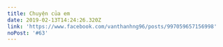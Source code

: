 ```yaml
---
title: Chuyện của em
date: 2019-02-13T14:24:26.320Z
link: 'https://www.facebook.com/vanthanhng96/posts/997059657156998'
noPost: '#63'
---
```



